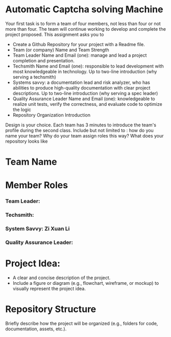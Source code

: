 # Automatic Captcha solving Machine

Your first task is to form a team of four members, not less than four or not more than four. The team will continue working to develop and complete the project proposed.
This assignment asks you to
- Create a Github Repository for your project with a Readme file.
- Team (or company) Name and Team Strength
- Team Leader Name and Email (one): manage and lead a project completion and presentation.
- Techsmith Name and Email (one): responsible to lead development with most knowledgeable in technology. Up to two-line introduction (why serving a techsmith)
- Systems savvy: a documentation lead and risk analyzer, who has abilities to produce high-quality documentation with clear project descriptions. Up to two-line introduction (why serving a spec leader)
- Quality Assurance Leader Name and Email (one): knowledgeable to realize unit tests, verify the correctness, and evaluate code to optimize the logic
- Repository Organization Introduction

Design is your choice. Each team has 3 minutes to introduce the team's profile during the second class.
Include but not limited to : how do you name your team? Why do your team assign roles this way? What does your repository looks like

# Team Name
### <Enter Team Name>

# Member Roles
### Team Leader:

### Techsmith:

### System Savvy: Zi Xuan Li

### Quality Assurance Leader:

# Project Idea:
- A clear and concise description of the project.
- Include a figure or diagram (e.g., flowchart, wireframe, or mockup) to visually represent the project idea.

# Repository Structure

Briefly describe how the project will be organized (e.g., folders for code, documentation, assets, etc.).
